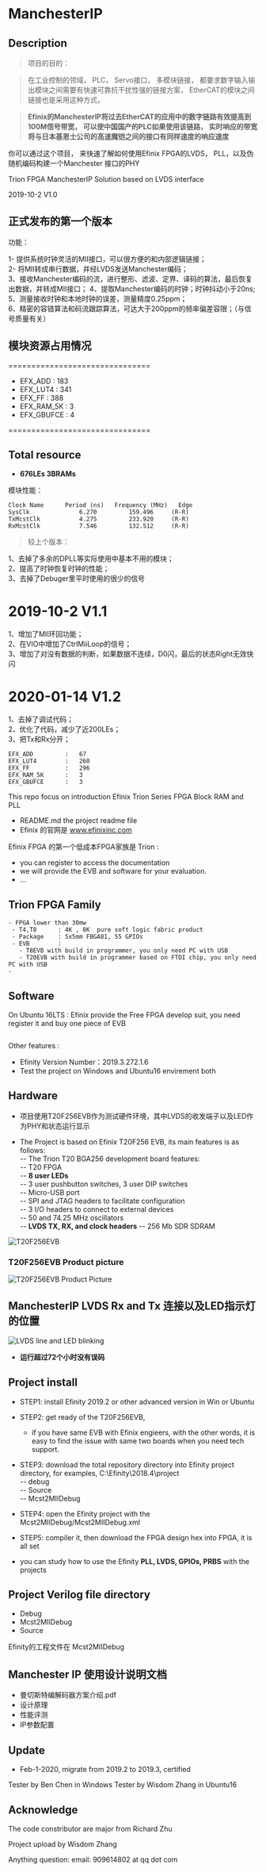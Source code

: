 # ManchesterIP

## Description

> 项目的目的：

> 在工业控制的领域， PLC， Servo接口， 多模块链接， 都要求数字输入输出模块之间需要有快速可靠抗干扰性强的链接方案， EtherCAT的模块之间链接也是采用这种方式，

> **Efinix的ManchesterIP将过去EtherCAT的应用中的数字链路有效提高到100M信号带宽， 可以使中国国产的PLC如果使用该链路， 实时响应的带宽将与日本基恩士公司的高速魔铠之间的接口有同样速度的响应速度**


你可以通过这个项目， 来快速了解如何使用Efinix FPGA的LVDS， PLL，以及伪随机编码构建一个Manchester 接口的PHY


 Trion FPGA ManchesterIP Solution based on LVDS interface


2019-10-2 V1.0  


## 正式发布的第一个版本


功能：

1- 提供系统时钟灵活的MII接口，可以很方便的和内部逻辑链接；  
2- 将MII转成串行数据，并经LVDS发送Manchester编码；  
3、接收Manchester编码的流，进行整形、滤波、定界、译码的算法，最后恢复出数据，并转成MII接口；
4、提取Manchester编码的时钟；时钟抖动小于20ns;  
5、测量接收时钟和本地时钟的误差，测量精度0.25ppm；  
6、精密的容错算法和码流跟踪算法，可达大于200ppm的频率偏差容限；（与信号质量有关）  

## 模块资源占用情况
===============================
- EFX_ADD         : 	183
- EFX_LUT4        : 	341
- EFX_FF          : 	388
- EFX_RAM_5K      : 	3
- EFX_GBUFCE      : 	4  

===============================

## __Total resource__

- **676LEs  3BRAMs**

模块性能：
```
Clock Name      Period (ns)   Frequency (MHz)   Edge
SysClk              6.270         159.496     (R-R)
TxMcstClk           4.275         233.920     (R-R)
RxMcstClk           7.546         132.512     (R-R)

```

> 较上个版本：  

1、去掉了多余的DPLL等实际使用中基本不用的模块；  
2、提高了时钟恢复时钟的性能；  
3、去掉了Debuger里平时使用的很少的信号  


2019-10-2 V1.1
===
1、增加了MII环回功能；  
2、在VIO中增加了CtrlMiiLoop的信号；  
3、增加了对没有数据的判断，如果数据不连续，D0闪，最后的状态Right无效快闪  

2020-01-14 V1.2
===
1、去掉了调试代码；  
2、优化了代码，减少了近200LEs；  
3、把Tx和Rx分开；  

```
EFX_ADD         : 	67
EFX_LUT4        : 	260
EFX_FF          : 	296
EFX_RAM_5K      : 	3
EFX_GBUFCE      : 	3
```


This repo focus on introduction Efinix Trion Series FPGA Block RAM and PLL
- README.md  the project readme file
- Efinix 的官网是 www.efinixinc.com

Efinix FPGA 的第一个低成本FPGA家族是 Trion :
- you can register to access the documentation
- we will provide the EVB and software for your evaluation.
- ...


## Trion FPGA Family

```
- FPGA lower than 30mw
 - T4,T8      : 4K , 8K  pure soft logic fabric product
 - Package    : 5x5mm FBGA81, 55 GPIOs
 - EVB        :
   - T8EVB with build in programmer, you only need PC with USB
   - T20EVB with build in programmer based on FTDI chip, you only need PC with USB
-
```

## Software

On Ubuntu 16LTS : Efinix provide the Free FPGA develop suit, you need register it and buy one piece of EVB

```sh
```
Other features :

- Efinity Version Number：2019.3.272.1.6
- Test the project on Windows and Ubuntu16 envirement both

## Hardware  

- 项目使用T20F256EVB作为测试硬件环境，其中LVDS的收发端子以及LED作为PHY和状态运行显示

- The Project is based on Efinix T20F256 EVB, its main features is as follows:  
-- The Trion T20 BGA256 development board features:  
-- T20 FPGA  
-- **8 user LEDs**  
-- 3 user pushbutton switches, 3 user DIP switches  
-- Micro-USB port  
-- SPI and JTAG headers to facilitate configuration  
-- 3 I/O headers to connect to external devices  
-- 50 and 74.25 MHz oscillators  
-- __LVDS TX, RX, and clock headers__
-- 256 Mb SDR SDRAM

![T20F256EVB](./T20F256EVB.jpg)

### T20F256EVB Product picture

![T20F256EVB Product Picture](./T20F256EVB_PCB.jpg)


## ManchesterIP LVDS Rx and Tx 连接以及LED指示灯的位置

![LVDS line and LED blinking](./LVDS_line_LED.jpg)  

- __运行超过72个小时没有误码__
## Project install


- STEP1: install Efinity 2019.2 or other advanced version in Win or Ubuntu
- STEP2: get ready of the T20F256EVB,  
   - if you have same EVB with Efinix engieers, with the other words, it is easy to find the issue with same two boards when you need tech support.

- STEP3: download the total repository directory into Efinity project directory, for examples, C:\Efinity\2018.4\project\
-- debug  
-- Source  
-- Mcst2MIIDebug


- STEP4: open the Efinity project with the Mcst2MIIDebug/Mcst2MIIDebug.xml

- STEP5: compiler it, then download the FPGA design hex into FPGA, it is all set

- you can study how to use the Efinity **PLL, LVDS, GPIOs, PRBS** with the projects


## Project Verilog file directory

- Debug  
- Mcst2MIIDebug
- Source  

Efinity的工程文件在 Mcst2MIIDebug

## Manchester IP 使用设计说明文档

- 曼切斯特编解码器方案介绍.pdf
- 设计原理
- 性能评测
- IP参数配置

## Update

- Feb-1-2020,  migrate from 2019.2 to 2019.3, certified

 Tester by Ben Chen in Windows
 Tester by Wisdom Zhang in Ubuntu16


## Acknowledge

The code constributor are major from Richard Zhu

Project upload by Wisdom Zhang

Anything question: email: 909614802 at qq dot com
